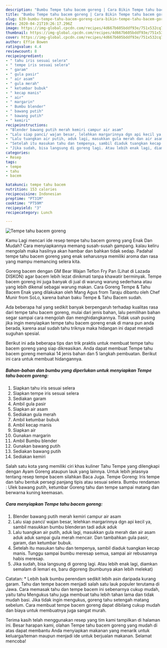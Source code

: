 ```yaml
---
description: "Bumbu Tempe tahu bacem goreng | Cara Bikin Tempe tahu bacem goreng Yang Sempurna"
title: "Bumbu Tempe tahu bacem goreng | Cara Bikin Tempe tahu bacem goreng Yang Sempurna"
slug: 639-bumbu-tempe-tahu-bacem-goreng-cara-bikin-tempe-tahu-bacem-goreng-yang-sempurna
date: 2020-04-21T19:26:17.296Z
image: https://img-global.cpcdn.com/recipes/4d667b605bddf93e/751x532cq70/tempe-tahu-bacem-goreng-foto-resep-utama.jpg
thumbnail: https://img-global.cpcdn.com/recipes/4d667b605bddf93e/751x532cq70/tempe-tahu-bacem-goreng-foto-resep-utama.jpg
cover: https://img-global.cpcdn.com/recipes/4d667b605bddf93e/751x532cq70/tempe-tahu-bacem-goreng-foto-resep-utama.jpg
author: Effie Bowen
ratingvalue: 4.4
reviewcount: 8
recipeingredient:
- " tahu iris sesuai selera"
- " tempe iris sesuai selera"
- " garam"
- " gula pasir"
- " air asam"
- " gula merah"
- " ketumbar bubuk"
- " kecap manis"
- " air"
- " margarin"
- " Bumbu blender"
- " bawang putih"
- " bawang putih"
- " kemiri"
recipeinstructions:
- "Blender bawang putih merah kemiri campur air asam"
- "Lalu siap panci/ wajan besar, lelehkan margarinnya dgn api kecil ya, sambil masukkan bumbu blenderan tadi aduk aduk"
- "Lalu tuangkan air putih, aduk lagi, masukkan gula merah dan air asam aduk aduk sampai gula merah mencair. Dan tambahkan gula pasir, garam, dan ketumbar bubuk."
- "Setelah itu masukan tahu dan tempenya, sambil diaduk tuangkan kecap manis. Tunggu sampai bumbu meresap semua, sampai air rebusannya habis meresap."
- "Jika sudah, bisa langsung di goreng lagi. Atau lebih enak lagi, diamkan semalam di lemari es, baru digoreng (bumbunya akan lebih melekat)"
categories:
- Resep
tags:
- tempe
- tahu
- bacem

katakunci: tempe tahu bacem 
nutrition: 153 calories
recipecuisine: Indonesian
preptime: "PT31M"
cooktime: "PT59M"
recipeyield: "3"
recipecategory: Lunch

---
```



![Tempe tahu bacem goreng](https://img-global.cpcdn.com/recipes/4d667b605bddf93e/751x532cq70/tempe-tahu-bacem-goreng-foto-resep-utama.jpg)

Kamu Lagi mencari ide resep tempe tahu bacem goreng yang Enak Dan Mudah? Cara menyiapkannya memang susah-susah gampang. kalau keliru mengolah maka hasilnya akan hambar dan bahkan tidak sedap. Padahal tempe tahu bacem goreng yang enak seharusnya memiliki aroma dan rasa yang mampu memancing selera kita.

Goreng bacem dengan GM Bear Wajan Teflon Fry Pan (Lihat di Lazada DISKON) agar bacem lebih lezat dinikmati tanpa khawatir berminyak. Tempe bacem goreng ini juga banyak di jual di warung warung sederhana atau yang lebih dikenal sebagai warung makan. Cara Goreng Tempe &amp; Tahu Bacem Enak yang dilakukan oleh Mang Agus from Taraju dibantu oleh Chef Munir from SoLo, karena bahan baku Tempe &amp; Tahu Bacem sudah.

Ada beberapa hal yang sedikit banyak berpengaruh terhadap kualitas rasa dari tempe tahu bacem goreng, mulai dari jenis bahan, lalu pemilihan bahan segar sampai cara mengolah dan menghidangkannya. Tidak usah pusing jika ingin menyiapkan tempe tahu bacem goreng enak di mana pun anda berada, karena asal sudah tahu triknya maka hidangan ini dapat menjadi suguhan spesial.


Berikut ini ada beberapa tips dan trik praktis untuk membuat tempe tahu bacem goreng yang siap dikreasikan. Anda dapat membuat Tempe tahu bacem goreng memakai 14 jenis bahan dan 5 langkah pembuatan. Berikut ini cara untuk membuat hidangannya.

<!--inarticleads1-->

##### Bahan-bahan dan bumbu yang diperlukan untuk menyiapkan Tempe tahu bacem goreng:

1. Siapkan  tahu iris sesuai selera
1. Siapkan  tempe iris sesuai selera
1. Sediakan  garam
1. Ambil  gula pasir
1. Siapkan  air asam
1. Sediakan  gula merah
1. Ambil  ketumbar bubuk
1. Ambil  kecap manis
1. Siapkan  air
1. Gunakan  margarin
1. Ambil  Bumbu blender
1. Gunakan  bawang putih
1. Sediakan  bawang putih
1. Sediakan  kemiri


Salah satu kota yang memiliki ciri khas kuliner Tahu Tempe yang dilengkapi dengan Ayam Goreng ataupun lauk yang lainnya. Untuk lebih jelasnya tentang resep tempe bacem silahkan Baca Juga. Tempe Goreng: Iris tempe dan tahu bentuk persegi panjang tipis atau sesuai selera. Bumbu rendaman : Ulek bawang putih, ketumbar Goreng tahu dan tempe sampai matang dan berwarna kuning keemasan. 

<!--inarticleads2-->

##### Cara menyiapkan Tempe tahu bacem goreng:

1. Blender bawang putih merah kemiri campur air asam
1. Lalu siap panci/ wajan besar, lelehkan margarinnya dgn api kecil ya, sambil masukkan bumbu blenderan tadi aduk aduk
1. Lalu tuangkan air putih, aduk lagi, masukkan gula merah dan air asam aduk aduk sampai gula merah mencair. Dan tambahkan gula pasir, garam, dan ketumbar bubuk.
1. Setelah itu masukan tahu dan tempenya, sambil diaduk tuangkan kecap manis. Tunggu sampai bumbu meresap semua, sampai air rebusannya habis meresap.
1. Jika sudah, bisa langsung di goreng lagi. Atau lebih enak lagi, diamkan semalam di lemari es, baru digoreng (bumbunya akan lebih melekat)


Catatan: * Lebih baik bumbu perendam sedikit lebih asin daripada kurang garam. Tahu dan tempe bacem menjadi salah satu lauk populer terutama di Jawa. Cara memasak tahu dan tempe bacem ini sebenarnya cukup mudah, yaitu tahu Mengukus tahu juga membuat tahu lebih tahan lama dan tidak mudah basi. Jika tidak ingin mengukus, goreng tahu setengah matang sebelum. Cara membuat tempe bacem goreng dapat dibilang cukup mudah dan biaya untuk membuatnya juga sangat murah. 

Terima kasih telah menggunakan resep yang tim kami tampilkan di halaman ini. Besar harapan kami, olahan Tempe tahu bacem goreng yang mudah di atas dapat membantu Anda menyiapkan makanan yang menarik untuk keluarga/teman maupun menjadi ide untuk berjualan makanan. Selamat mencoba!
